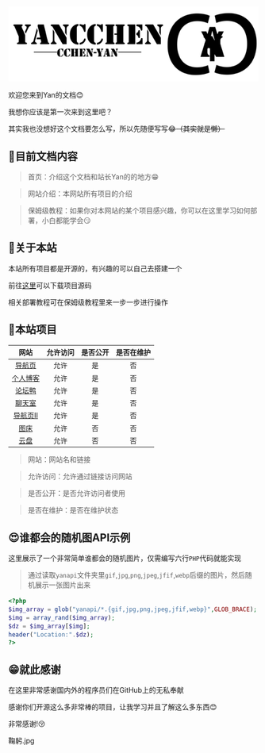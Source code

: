 ![](img/w.png ":no-zoom")

欢迎您来到Yan的文档😊

我想你应该是第一次来到这里吧？

其实我也没想好这个文档要怎么写，所以先随便写写😂~~（其实就是懒）~~

## 🎨目前文档内容

> 首页：介绍这个文档和站长Yan的的地方😁

> 网站介绍：本网站所有项目的介绍

> 保姆级教程：如果你对本网站的某个项目感兴趣，你可以在这里学习如何部署，小白都能学会😏

## 💖关于本站
本站所有项目都是开源的，有兴趣的可以自己去搭建一个

前往[这里](下载/)可以下载项目源码

相关部署教程可在保姆级教程里来一步一步进行操作

## 🤖本站项目

| 网站   | 允许访问 |     是否公开 |     是否在维护 |
| :-----: | :--: | :-------: | :-------: |
| [导航页](https://yan.vin:86) |  允许  | 是 | 否 |
| [个人博客](https://yan.vin:777) |  允许  | 是 | 否 |
| [论坛鸭](https://yan.vin:666) |  允许  | 是 | 否 |
| [聊天室](https://yan.vin:555) |  允许  | 是 | 否 |
| [导航页Ⅱ](https://yan.vin/daohangye2/) |  允许  | 是 | 否 |
| [图床](https://yan.vin:2753/) |  允许  | 否 | 否 |
| [云盘](https://yan.vin:2853/) |  允许  | 否 | 否 |

> 网站：网站名和链接

> 允许访问：允许通过链接访问网站

> 是否公开：是否允许访问者使用

> 是否在维护：是否在维护状态

## 😍谁都会的随机图API示例

这里展示了一个非常简单谁都会的随机图片，仅需编写六行`PHP`代码就能实现

> 通过读取`yanapi`文件夹里`gif`,`jpg`,`png`,`jpeg`,`jfif`,`webp`后缀的图片，然后随机展示一张图片出来

```php
<?php
$img_array = glob("yanapi/*.{gif,jpg,png,jpeg,jfif,webp}",GLOB_BRACE); 
$img = array_rand($img_array); 
$dz = $img_array[$img];
header("Location:".$dz);
?> 
```

## 😁就此感谢
在这里非常感谢国内外的程序员们在GitHub上的无私奉献

感谢你们开源这么多非常棒的项目，让我学习并且了解这么多东西😊

非常感谢!😚

鞠躬.jpg